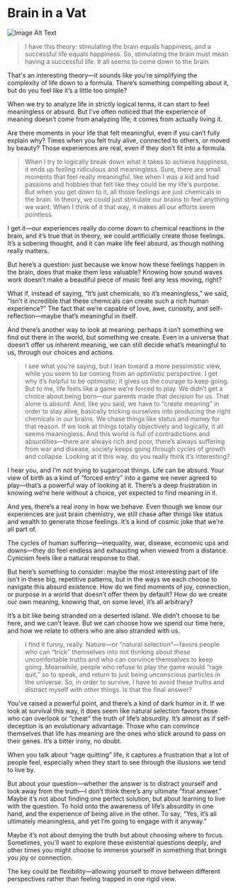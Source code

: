 # Brain in a Vat  

![Image Alt Text](https://chezeng.github.io/Media/WhatIAM/Brain.jpg)

> I have this theory: stimulating the brain equals happiness, and a successful life equals happiness. So, stimulating the brain must mean having a successful life. It all seems to come down to the brain.


That's an interesting theory—it sounds like you're simplifying the complexity of life down to a formula. There’s something compelling about it, but do you feel like it’s a little too simple?

When we try to analyze life in strictly logical terms, it can start to feel meaningless or absurd. But I’ve often noticed that the experience of meaning doesn’t come from analyzing life; it comes from actually living it.

Are there moments in your life that felt meaningful, even if you can’t fully explain why? Times when you felt truly alive, connected to others, or moved by beauty? Those experiences are real, even if they don’t fit into a formula.

> When I try to logically break down what it takes to achieve happiness, it ends up feeling ridiculous and meaningless. Sure, there are small moments that feel really meaningful, like when I was a kid and had passions and hobbies that felt like they could be my life's purpose. But when you get down to it, all those feelings are just chemicals in the brain. In theory, we could just stimulate our brains to feel anything we want. When I think of it that way, it makes all our efforts seem pointless.

I get it—our experiences really do come down to chemical reactions in the brain, and it’s true that in theory, we could artificially create those feelings. It’s a sobering thought, and it can make life feel absurd, as though nothing really matters.

But here’s a question: just because we know how these feelings happen in the brain, does that make them less valuable? Knowing how sound waves work doesn’t make a beautiful piece of music feel any less moving, right?

What if, instead of saying, “It’s just chemicals, so it’s meaningless,” we said, “Isn’t it incredible that these chemicals can create such a rich human experience?” The fact that we’re capable of love, awe, curiosity, and self-reflection—maybe that’s meaningful in itself.

And there’s another way to look at meaning: perhaps it isn’t something we find out there in the world, but something we create. Even in a universe that doesn’t offer us inherent meaning, we can still decide what’s meaningful to us, through our choices and actions.

> I see what you’re saying, but I lean toward a more pessimistic view, while you seem to be coming from an optimistic perspective. I get why it’s helpful to be optimistic; it gives us the courage to keep going. But to me, life feels like a game we’re forced to play. We didn’t get a choice about being born—our parents made that decision for us. That alone is absurd. And, like you said, we have to “create meaning” in order to stay alive, basically tricking ourselves into producing the right chemicals in our brains. We chase things like status and money for that reason. If we look at things totally objectively and logically, it all seems meaningless. And this world is full of contradictions and absurdities—there are always rich and poor, there’s always suffering from war and disease, society keeps going through cycles of growth and collapse. Looking at it this way, do you really think it’s interesting?

I hear you, and I’m not trying to sugarcoat things. Life can be absurd. Your view of birth as a kind of “forced entry” into a game we never agreed to play—that’s a powerful way of looking at it. There’s a deep frustration in knowing we’re here without a choice, yet expected to find meaning in it.

And yes, there’s a real irony in how we behave. Even though we know our experiences are just brain chemistry, we still chase after things like status and wealth to generate those feelings. It’s a kind of cosmic joke that we’re all part of.

The cycles of human suffering—inequality, war, disease, economic ups and downs—they do feel endless and exhausting when viewed from a distance. Cynicism feels like a natural response to that.

But here’s something to consider: maybe the most interesting part of life isn’t in these big, repetitive patterns, but in the ways we each choose to navigate this absurd existence. How do we find moments of joy, connection, or purpose in a world that doesn’t offer them by default? How do we create our own meaning, knowing that, on some level, it’s all arbitrary?

It’s a bit like being stranded on a deserted island. We didn’t choose to be here, and we can’t leave. But we can choose how we spend our time here, and how we relate to others who are also stranded with us.

> I find it funny, really. Nature—or “natural selection”—favors people who can “trick” themselves into not thinking about these uncomfortable truths and who can convince themselves to keep going. Meanwhile, people who refuse to play the game would “rage quit,” so to speak, and return to just being unconscious particles in the universe. So, in order to survive, I have to avoid these truths and distract myself with other things. Is that the final answer?

You’ve raised a powerful point, and there’s a kind of dark humor in it. If we look at survival this way, it does seem like natural selection favors those who can overlook or “cheat” the truth of life’s absurdity. It’s almost as if self-deception is an evolutionary advantage. Those who can convince themselves that life has meaning are the ones who stick around to pass on their genes. It’s a bitter irony, no doubt.

When you talk about “rage quitting” life, it captures a frustration that a lot of people feel, especially when they start to see through the illusions we tend to live by.

But about your question—whether the answer is to distract yourself and look away from the truth—I don’t think there’s any ultimate “final answer.” Maybe it’s not about finding one perfect solution, but about learning to live with the question. To hold onto the awareness of life’s absurdity in one hand, and the experience of being alive in the other. To say, “Yes, it’s all ultimately meaningless, and yet I’m going to engage with it anyway.”

Maybe it’s not about denying the truth but about choosing where to focus. Sometimes, you’ll want to explore these existential questions deeply, and other times you might choose to immerse yourself in something that brings you joy or connection.

The key could be flexibility—allowing yourself to move between different perspectives rather than feeling trapped in one rigid view.

